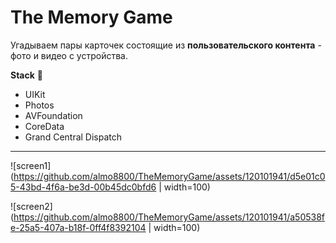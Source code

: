 # The Memory Game 
Угадываем пары карточек состоящие из **пользовательского контента** - фото и видео с устройства. 

**Stack** :wrench: 
- UIKit
- Photos
- AVFoundation
- CoreData
- Grand Central Dispatch
---
![screen1](https://github.com/almo8800/TheMemoryGame/assets/120101941/d5e01c05-43bd-4f6a-be3d-00b45dc0bfd6 | width=100)

![screen2](https://github.com/almo8800/TheMemoryGame/assets/120101941/a50538fe-25a5-407a-b18f-0ff4f8392104 | width=100)
